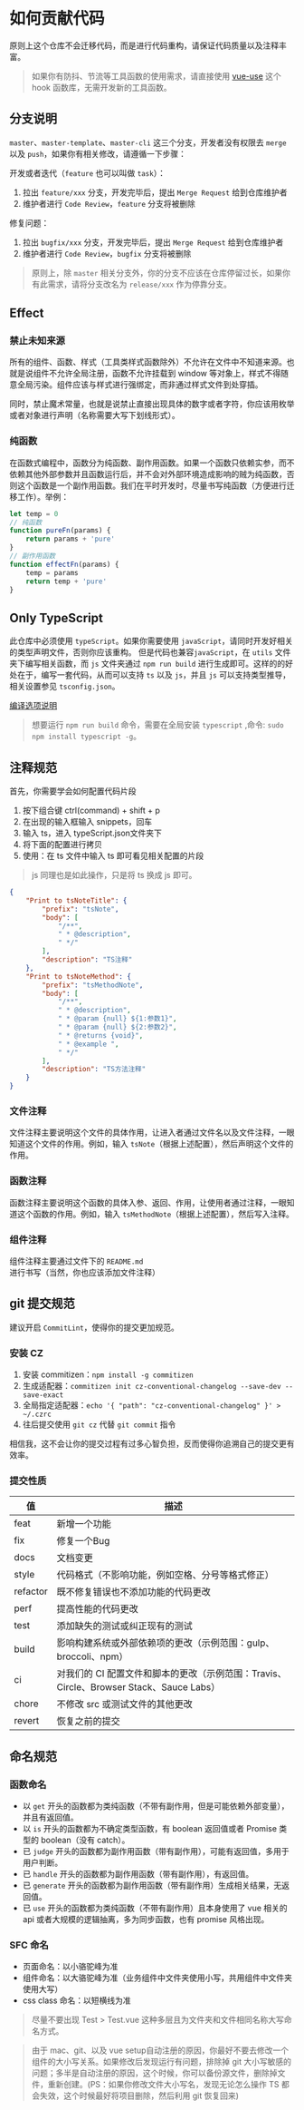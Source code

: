 # 如何贡献代码

原则上这个仓库不会迁移代码，而是进行代码重构，请保证代码质量以及注释丰富。

> 如果你有防抖、节流等工具函数的使用需求，请直接使用 [vue-use](https://vueuse.org/) 这个 hook 函数库，无需开发新的工具函数。

## 分支说明

`master`、`master-template`、`master-cli` 这三个分支，开发者没有权限去 `merge` 以及 `push`，如果你有相关修改，请遵循一下步骤：

开发或者迭代（`feature` 也可以叫做 `task`）：
1. 拉出 `feature/xxx` 分支，开发完毕后，提出 `Merge Request` 给到仓库维护者
2. 维护者进行 `Code Review`，`feature` 分支将被删除

修复问题：
1. 拉出 `bugfix/xxx` 分支，开发完毕后，提出 `Merge Request` 给到仓库维护者
2. 维护者进行 `Code Review`，`bugfix` 分支将被删除

> 原则上，除 `master` 相关分支外，你的分支不应该在仓库停留过长，如果你有此需求，请将分支改名为 `release/xxx` 作为停靠分支。

## Effect

### 禁止未知来源

所有的组件、函数、样式（工具类样式函数除外）不允许在文件中不知道来源。也就是说组件不允许全局注册，函数不允许挂载到 window 等对象上，样式不得随意全局污染。组件应该与样式进行强绑定，而非通过样式文件到处穿插。

同时，禁止魔术常量，也就是说禁止直接出现具体的数字或者字符，你应该用枚举或者对象进行声明（名称需要大写下划线形式）。

### 纯函数

在函数式编程中，函数分为纯函数、副作用函数。如果一个函数只依赖实参，而不依赖其他外部参数并且函数运行后，并不会对外部环境造成影响的贼为纯函数，否则这个函数是一个副作用函数。我们在平时开发时，尽量书写纯函数（方便进行迁移工作）。举例：
```js
let temp = 0
// 纯函数
function pureFn(params) {
    return params + 'pure'
}
// 副作用函数
function effectFn(params) {
    temp = params
    return temp + 'pure'
}
```

## Only TypeScript

此仓库中必须使用 `typeScript`。如果你需要使用 `javaScript`，请同时开发好相关的类型声明文件，否则你应该重构。 但是代码也兼容`javaScript`，在 `utils` 文件夹下编写相关函数，而 `js` 文件夹通过 `npm run build` 进行生成即可。这样的的好处在于，编写一套代码，从而可以支持 `ts` 以及 `js`，并且 `js` 可以支持类型推导，相关设置参见 `tsconfig.json`。

[编译选项说明](https://www.tslang.cn/docs/handbook/compiler-options.html)

> 想要运行 `npm run build` 命令，需要在全局安装 `typescript` ,命令: `sudo npm install typescript -g`。

## 注释规范

首先，你需要学会如何配置代码片段

1. 按下组合键 ctrl(command) + shift + p 
2. 在出现的输入框输入 snippets，回车
3. 输入 ts，进入 typeScript.json文件夹下
4. 将下面的配置进行拷贝
5. 使用：在 ts 文件中输入 ts 即可看见相关配置的片段

> js 同理也是如此操作，只是将 ts 换成 js 即可。
```json
{
	"Print to tsNoteTitle": {
		"prefix": "tsNote",
		"body": [
			"/**",
			" * @description",
			" */"
		],
		"description": "TS注释"
	},
	"Print to tsNoteMethod": {
		"prefix": "tsMethodNote",
		"body": [
			"/**",
			" * @description",
			" * @param {null} ${1:参数1}",
			" * @param {null} ${2:参数2}",
			" * @returns {void}",
            " * @example ",
			" */"
		],
		"description": "TS方法注释"
	}
}
```

### 文件注释

文件注释主要说明这个文件的具体作用，让进入者通过文件名以及文件注释，一眼知道这个文件的作用。例如，输入 `tsNote`（根据上述配置），然后声明这个文件的作用。

### 函数注释

函数注释主要说明这个函数的具体入参、返回、作用，让使用者通过注释，一眼知道这个函数的作用。例如，输入 `tsMethodNote`（根据上述配置），然后写入注释。

###  组件注释

组件注释主要通过文件下的 `README.md` 进行书写（当然，你也应该添加文件注释）

## git 提交规范

建议开启 `CommitLint`，使得你的提交更加规范。

### 安装 CZ

1. 安装 commitizen：`npm install -g commitizen`
2. 生成适配器：`commitizen init cz-conventional-changelog --save-dev --save-exact`
3. 全局指定适配器：`echo '{ "path": "cz-conventional-changelog" }' > ~/.czrc`
4. 往后提交使用 `git cz` 代替 `git commit` 指令

相信我，这不会让你的提交过程有过多心智负担，反而使得你追溯自己的提交更有效率。

### 提交性质

值 | 描述
---|---
feat |  新增一个功能
fix|修复一个Bug
docs|文档变更
style|代码格式（不影响功能，例如空格、分号等格式修正）
refactor|既不修复错误也不添加功能的代码更改
perf|提高性能的代码更改
test|添加缺失的测试或纠正现有的测试
build|影响构建系统或外部依赖项的更改（示例范围：gulp、broccoli、npm）
ci|对我们的 CI 配置文件和脚本的更改（示例范围：Travis、Circle、Browser Stack、Sauce Labs）
chore|不修改 src 或测试文件的其他更改
revert|恢复之前的提交

## 命名规范

### 函数命名

+ 以 `get` 开头的函数都为类纯函数（不带有副作用，但是可能依赖外部变量），并且有返回值。
+ 以 `is` 开头的函数都为不确定类型函数，有 boolean 返回值或者 Promise 类型的 boolean（没有 catch）。
+ 已 `judge` 开头的函数都为副作用函数（带有副作用），可能有返回值，多用于用户判断。
+ 已 `handle` 开头的函数都为副作用函数（带有副作用），有返回值。
+ 已 `generate` 开头的函数都为副作用函数（带有副作用）生成相关结果，无返回值。
+ 已 `use` 开头的函数都为类纯函数（不带有副作用）且本身使用了 vue 相关的 api 或者大规模的逻辑抽离，多为同步函数，也有 promise 风格出现。

### SFC 命名

+ 页面命名：以小骆驼峰为准
+ 组件命名：以大骆驼峰为准（业务组件中文件夹使用小写，共用组件中文件夹使用大写）
+ css class 命名：以短横线为准

> 尽量不要出现 Test > Test.vue 这种多层且为文件夹和文件相同名称大写命名方式。

> 由于 mac、git、以及 vue setup自动注册的原因，你最好不要去修改一个组件的大小写关系。如果修改后发现运行有问题，排除掉 git 大小写敏感的问题；多半是自动注册的原因，这个时候，你可以备份源文件，删除掉文件，重新创建。(PS：如果你修改文件大小写名，发现无论怎么操作 TS 都会失效，这个时候最好将项目删除，然后利用 git 恢复回来)